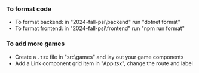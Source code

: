 ### To format code

- To format backend: in "2024-fall-psi\backend" run "dotnet format"
- To format frontend: in "2024-fall-psi\frontend" run "npm run format"

### To add more games

- Create a `.tsx` file in "src\games" and lay out your game components
- Add a Link component grid item in "App.tsx", change the route and label 
